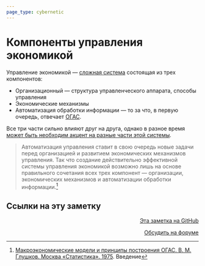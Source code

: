 ```yaml
---
page_type: cybernetic
---
```


# Компоненты управления экономикой

Управление экономикой — [сложная система](20230205195319.md) состоящая из трех компонентов:

* Организационный — структура управленческого аппарата, способы управления
* Экономические механизмы
* Автоматизация обработки информации — то за что, в первую очередь, отвечает [ОГАС](20230129164212.md).

Все три части сильно влияют друг на друга, однако в разное время [может быть необходим акцент на разные части этой системы](20230205202101.md).

> Автоматизация управления ставит в свою очередь новые задачи перед организацией и развитием экономических механизмов управления. Так что создание действительно эффективной системы управления экономикой возможно лишь на основе правильного сочетания всех трех компонент — организации, экономических механизмов и автоматизации обработки информации.[^1]


[^1]:  [Макроэкономические модели и принципы построения ОГАС. В. М. Глушков. Москва «Статистика». 1975](ГлушковПринципыПостроенияОГАС1975.md). Введение



## Ссылки на эту заметку




<p v-pre style="text-align: right">
  <a href="https://github.com/Kverde/algorithms/blob/main/source/20230211151614.md" target="_blank">
  Эта заметка на GitHub
  </a>
</p>



<p v-pre style="text-align: right">
  <a href="https://discourse.comtext.space/new-topic?title=%D0%9A%D0%BE%D0%BC%D0%BF%D0%BE%D0%BD%D0%B5%D0%BD%D1%82%D1%8B%20%D1%83%D0%BF%D1%80%D0%B0%D0%B2%D0%BB%D0%B5%D0%BD%D0%B8%D1%8F%20%D1%8D%D0%BA%D0%BE%D0%BD%D0%BE%D0%BC%D0%B8%D0%BA%D0%BE%D0%B9&body=&category=algorithm" target="_blank">
  Обсудить на форуме
  </a>
</p>
